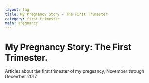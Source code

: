 ```yaml
---
layout: tag
title: My Pregnancy Story - The First Trimester
category: first trimester
main: pregnancy
---
```


# My Pregnancy Story: The First Trimester.

Articles about the first trimester of my pregnancy, November through December 2017.
